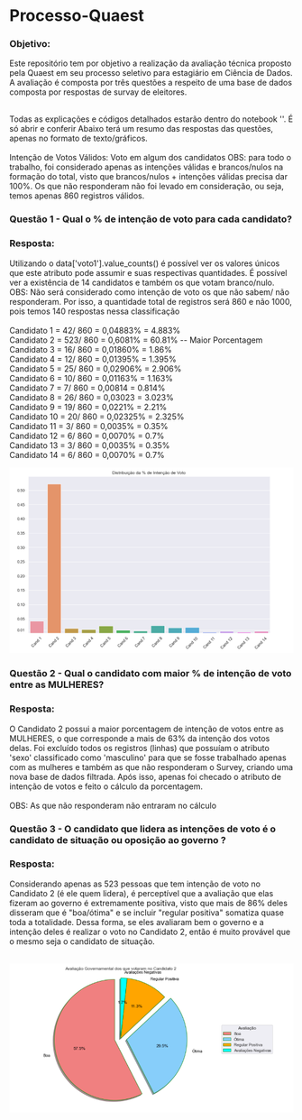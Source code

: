 # Processo-Quaest

### Objetivo: 
Este repositório tem por objetivo a realização da avaliação técnica proposto pela Quaest em seu processo seletivo para estagiário em Ciência de Dados. A avaliação é composta por três questões a respeito de uma base de dados composta por respostas de survay de eleitores.

<br>
Todas as explicações e códigos detalhados estarão dentro do notebook ''. É só abrir e conferir
Abaixo terá um resumo das respostas das questões, apenas no formato de texto/gráficos.
 
<br>
<br>
Intenção de Votos Válidos: Voto em algum dos candidatos
OBS: para todo o trabalho, foi considerado apenas as intenções válidas e brancos/nulos na formação do total, visto que brancos/nulos + intenções válidas precisa dar 100%.
Os que não responderam não foi levado em consideração, ou seja, temos apenas 860 registros válidos.

### Questão 1 - Qual o % de intenção de voto para cada candidato?
### Resposta: <br>
Utilizando o data['voto1'].value_counts() é possível ver os valores únicos que este atributo pode assumir e suas respectivas quantidades. É possível ver a existência de 14 candidatos e também os que votam branco/nulo. <br>
OBS: Não será considerado como intenção de voto os que não sabem/ não responderam. Por isso, a quantidade total de registros será 860 e não 1000, pois temos 140 respostas nessa classificação <br> <br>
Candidato 1 = 42/ 860 = 0,04883% = 4.883% <br>
Candidato 2 = 523/ 860 = 0,6081% = 60.81% -- Maior Porcentagem<br>
Candidato 3 = 16/ 860 = 0,01860% = 1.86% <br>
Candidato 4 = 12/ 860 = 0,01395% = 1.395% <br>
Candidato 5 = 25/ 860 = 0,02906% = 2.906% <br>
Candidato 6 = 10/ 860 = 0,01163% = 1.163% <br>
Candidato 7 = 7/ 860 = 0,00814 = 0.814% <br>
Candidato 8 = 26/ 860 = 0,03023 = 3.023% <br>
Candidato 9 = 19/ 860 = 0,0221% = 2.21% <br>
Candidato 10 = 20/ 860 = 0,02325% = 2.325% <br>
Candidato 11 = 3/ 860 = 0,0035% = 0.35% <br>
Candidato 12 = 6/ 860 = 0,0070% = 0.7% <br>
Candidato 13 = 3/ 860 = 0,0035% = 0.35% <br>
Candidato 14 = 6/ 860 = 0,0070% = 0.7% <br>

<p align="center"> 
<img src="./prints/question1.png" >
</p>

### Questão 2 - Qual o candidato com maior % de intenção de voto entre as MULHERES?
### Resposta: <br>

O Candidato 2 possui a maior porcentagem de intenção de votos entre as MULHERES, o que corresponde a mais de 63% da intenção dos votos delas. Foi excluído todos os registros (linhas) que possuíam o atributo 'sexo' classificado como 'masculino' para que se fosse trabalhado apenas com as mulheres e também as que não responderam o Survey, criando uma nova base de dados filtrada. Após isso, apenas foi checado o atributo de intenção de votos e feito o cálculo da porcentagem. <br> <br>
OBS: As que não responderam não entraram no cálculo


### Questão 3 - O candidato que lidera as intenções de voto é o candidato de situação ou oposição ao governo ?
### Resposta: <br>
Considerando apenas as 523 pessoas que tem intenção de voto no Candidato 2 (é ele quem lidera), é perceptível que a avaliação que elas fizeram ao governo é extremamente positiva, visto que mais de 86% deles disseram que é "boa/ótima" e se incluir "regular positiva" somatiza quase toda a totalidade. Dessa forma, se eles avaliaram bem o governo e a intenção deles é realizar o voto no Candidato 2, então é muito provável que o mesmo seja o candidato de situação. <br><br>

<p align="center"> 
<img src="./prints/question3.png" >
</p>
